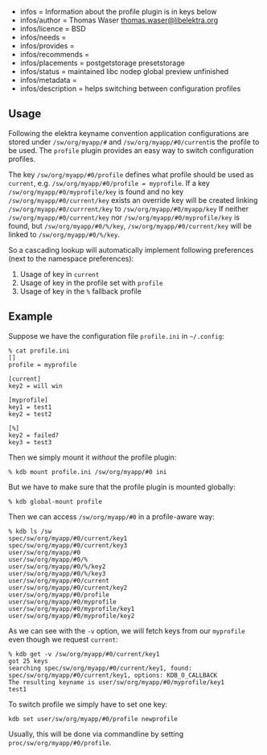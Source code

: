 - infos = Information about the profile plugin is in keys below
- infos/author = Thomas Waser <thomas.waser@libelektra.org>
- infos/licence = BSD
- infos/needs =
- infos/provides =
- infos/recommends =
- infos/placements = postgetstorage presetstorage
- infos/status = maintained libc nodep global preview unfinished
- infos/metadata =
- infos/description = helps switching between configuration profiles

## Usage

Following the elektra keyname convention application configurations are stored under `/sw/org/myapp/#` and `/sw/org/myapp/#0/current`is the profile to be used.
The `profile` plugin provides an easy way to switch configuration profiles.

The key `/sw/org/myapp/#0/profile` defines what profile should be used as `current`, e.g. `/sw/org/myapp/#0/profile = myprofile`.
If a key `/sw/org/myapp/#0/myprofile/key` is found and no key `/sw/org/myapp/#0/current/key` exists an override key will be created linking `/sw/org/myapp/#0/currrent/key` to `/sw/org/myapp/#0/myapp/key`
If neither `/sw/org/myapp/#0/current/key` nor `/sw/org/myapp/#0/myprofile/key` is found, but `/sw/org/myapp/#0/%/key`, `/sw/org/myapp/#0/current/key` will be linked to `/sw/org/myapp/#0/%/key`.

So a cascading lookup will automatically implement following
preferences (next to the namespace preferences):

1. Usage of key in `current`
2. Usage of key in the profile set with `profile`
3. Usage of key in the `%` fallback profile


## Example

Suppose we have the configuration file `profile.ini` in `~/.config`:

    % cat profile.ini
    []
    profile = myprofile

    [current]
    key2 = will win

    [myprofile]
    key1 = test1
    key2 = test2

    [%]
    key2 = failed?
    key3 = test3

Then we simply mount it *without* the profile plugin:

    % kdb mount profile.ini /sw/org/myapp/#0 ini

But we have to make sure that the profile plugin is mounted globally:

    % kdb global-mount profile

Then we can access `/sw/org/myapp/#0` in a profile-aware way:

    % kdb ls /sw
    spec/sw/org/myapp/#0/current/key1
    spec/sw/org/myapp/#0/current/key3
    user/sw/org/myapp/#0
    user/sw/org/myapp/#0/%
    user/sw/org/myapp/#0/%/key2
    user/sw/org/myapp/#0/%/key3
    user/sw/org/myapp/#0/current
    user/sw/org/myapp/#0/current/key2
    user/sw/org/myapp/#0/profile
    user/sw/org/myapp/#0/myprofile
    user/sw/org/myapp/#0/myprofile/key1
    user/sw/org/myapp/#0/myprofile/key2

As we can see with the `-v` option, we will fetch keys from our `myprofile` even though we request `current`:

    % kdb get -v /sw/org/myapp/#0/current/key1
    got 25 keys
    searching spec/sw/org/myapp/#0/current/key1, found: spec/sw/org/myapp/#0/current/key1, options: KDB_O_CALLBACK
    The resulting keyname is user/sw/org/myapp/#0/myprofile/key1
    test1

To switch profile we simply have to set one key:

    kdb set user/sw/org/myapp/#0/profile newprofile

Usually, this will be done via commandline by setting `proc/sw/org/myapp/#0/profile`.

